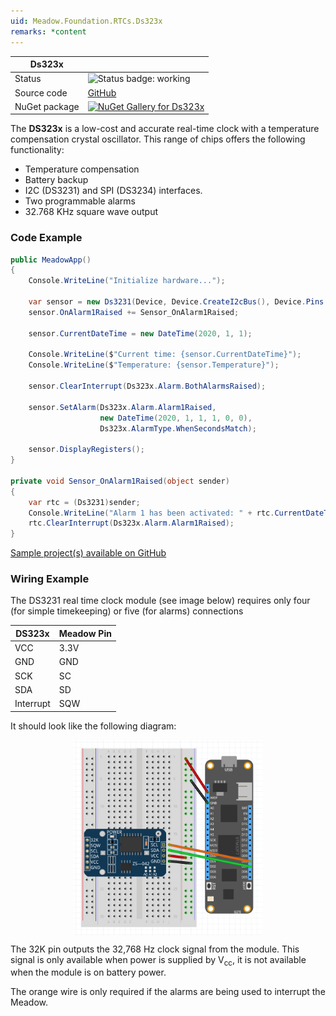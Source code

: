 ```yaml
---
uid: Meadow.Foundation.RTCs.Ds323x
remarks: *content
---
```


| Ds323x | |
|--------|--------|
| Status | <img src="https://img.shields.io/badge/Working-brightgreen" style="width: auto; height: -webkit-fill-available;" alt="Status badge: working" /> |
| Source code | [GitHub](https://github.com/WildernessLabs/Meadow.Foundation/tree/main/Source/Meadow.Foundation.Peripherals/RTCs.Ds323x) |
| NuGet package | <a href="https://www.nuget.org/packages/Meadow.Foundation.RTCs.Ds323x/" target="_blank"><img src="https://img.shields.io/nuget/v/Meadow.Foundation.RTCs.Ds323x.svg?label=Meadow.Foundation.RTCs.Ds323x" alt="NuGet Gallery for Ds323x" /></a> |

The **DS323x** is a low-cost and accurate real-time clock with a temperature compensation crystal oscillator. This range of chips offers the following functionality:

* Temperature compensation
* Battery backup
* I2C (DS3231) and SPI (DS3234) interfaces.
* Two programmable alarms
* 32.768 KHz square wave output

### Code Example

```csharp
public MeadowApp()
{
    Console.WriteLine("Initialize hardware...");

    var sensor = new Ds3231(Device, Device.CreateI2cBus(), Device.Pins.D06);
    sensor.OnAlarm1Raised += Sensor_OnAlarm1Raised;

    sensor.CurrentDateTime = new DateTime(2020, 1, 1);

    Console.WriteLine($"Current time: {sensor.CurrentDateTime}");
    Console.WriteLine($"Temperature: {sensor.Temperature}");

    sensor.ClearInterrupt(Ds323x.Alarm.BothAlarmsRaised);

    sensor.SetAlarm(Ds323x.Alarm.Alarm1Raised, 
                    new DateTime(2020, 1, 1, 1, 0, 0),
                    Ds323x.AlarmType.WhenSecondsMatch);

    sensor.DisplayRegisters();
}

private void Sensor_OnAlarm1Raised(object sender)
{
    var rtc = (Ds3231)sender;
    Console.WriteLine("Alarm 1 has been activated: " + rtc.CurrentDateTime.ToString("dd MMM yyyy HH:mm:ss"));
    rtc.ClearInterrupt(Ds323x.Alarm.Alarm1Raised);
}

```

[Sample project(s) available on GitHub](https://github.com/WildernessLabs/Meadow.Foundation/tree/main/Source/Meadow.Foundation.Peripherals/RTCs.Ds323x/Samples/Ds323x_Sample)

### Wiring Example

The DS3231 real time clock module (see image below) requires only four (for simple timekeeping) or five (for alarms) connections

| DS323x    | Meadow Pin |
|-----------|------------|
| VCC       | 3.3V       |
| GND       | GND        |
| SCK       | SC         |
| SDA       | SD         |
| Interrupt | SQW        |

It should look like the following diagram:

<img src="../../API_Assets/Meadow.Foundation.RTCs.DS323x/DS323x_Fritzing.png" 
    style="width: 60%; display: block; margin-left: auto; margin-right: auto;" />

The 32K pin outputs the 32,768 Hz clock signal from the module.  This signal is only available when power is supplied by V<sub>cc</sub>, it is not available when the module is on battery power.

The orange wire is only required if the alarms are being used to interrupt the Meadow.





